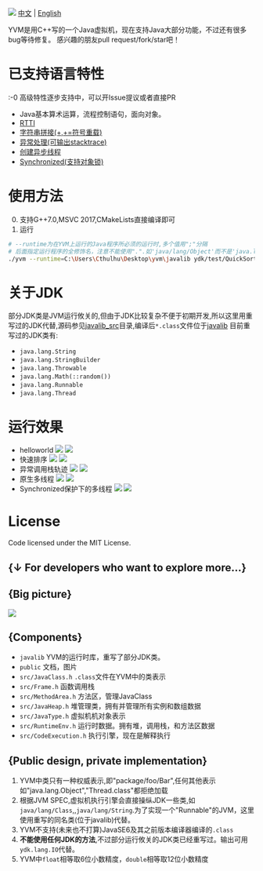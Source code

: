 ![](./public/banner.jpg)
[中文](https://github.com/racaljk/yvm/blob/master/README.md) | [English](https://github.com/racaljk/yvm/blob/master/README.EN.md)

YVM是用C++写的一个Java虚拟机，现在支持Java大部分功能，不过还有很多bug等待修复。
感兴趣的朋友pull request/fork/star吧！

# 已支持语言特性
:-0 高级特性逐步支持中，可以开Issue提议或者直接PR
+ Java基本算术运算，流程控制语句，面向对象。
+ [RTTI](./javalib_src/ydk/test/InstanceofTest.java)
+ [字符串拼接(+,+=符号重载)](./javalib_src/ydk/test/StringConcatenation.java)
+ [异常处理(可输出stacktrace)](./javalib_src/ydk/test/ThrowExceptionTest.java)
+ [创建异步线程](./javalib_src/ydk/test/CreateAsyncThreadsTest.java)
+ [Synchronized(支持对象锁)](./javalib_src/ydk/test/SynchronizedBlockTest.java)

# 使用方法
0. 支持G++7.0,MSVC 2017,CMakeLists直接编译即可
1. 运行
```bash
# --runtime为在YVM上运行的Java程序所必须的运行时,多个值用";"分隔
# 后面指定运行程序的全修饰名，注意不能使用".".如'java/lang/Object'而不是'java.lang.Object'
./yvm --runtime=C:\Users\Cthulhu\Desktop\yvm\javalib ydk/test/QuickSort
```

# 关于JDK
部分JDK类是JVM运行攸关的,但由于JDK比较复杂不便于初期开发,所以这里用重写过的JDK代替,源码参见[javalib_src](./javalib_src)目录,编译后`*.class`文件位于[javalib](./javalib)
目前重写过的JDK类有:
+ `java.lang.String`
+ `java.lang.StringBuilder`
+ `java.lang.Throwable`
+ `java.lang.Math(::random())`
+ `java.lang.Runnable`
+ `java.lang.Thread`

# 运行效果
+ helloworld
![](./public/hw.png)
![](./public/helloworld.png)
+ 快速排序
![](./public/quicksort_java.png)
![](./public/quicksort_console.png)
+ 异常调用栈轨迹
![](./public/stj.png)
![](./public/stc.png)
+ 原生多线程
![](./public/without_synchronized_java.png)
![](./public/without_synchronized_console.png)
+ Synchronized保护下的多线程
![](./public/synchronized_java.png)
![](./public/synchronized_console.png)

# License
Code licensed under the MIT License.


{↓ For developers who want to explore more...}
---
## {Big picture}
![](./public/arch.png)

## {Components}
+ `javalib` YVM的运行时库，重写了部分JDK类。
+ `public` 文档，图片
+ `src/JavaClass.h` `.class`文件在YVM中的类表示
+ `src/Frame.h` 函数调用栈
+ `src/MethodArea.h` 方法区，管理JavaClass
+ `src/JavaHeap.h` 堆管理类，拥有并管理所有实例和数组数据
+ `src/JavaType.h` 虚拟机机对象表示
+ `src/RuntimeEnv.h` 运行时数据。拥有堆，调用栈，和方法区数据
+ `src/CodeExecution.h` 执行引擎，现在是解释执行

## {Public design, private implementation}
1. YVM中类只有一种权威表示,即"package/foo/Bar",任何其他表示如"java.lang.Object","Thread.class"都拒绝加载
2. 根据JVM SPEC,虚拟机执行引擎会直接操纵JDK一些类,如`java/lang/Class`,,`java/lang/String`.为了实现一个"Runnable"的JVM，这里使用重写的同名类(位于javalib)代替。
3.  YVM不支持(未来也不打算)JavaSE6及其之前版本编译器编译的`.class`
4. **不能使用任何JDK的方法**,不过部分运行攸关的JDK类已经重写过。输出可用`ydk.lang.IO`代替。
5. YVM中`float`相等取6位小数精度，`double`相等取12位小数精度

